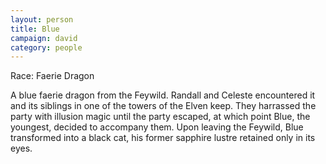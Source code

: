 ```yaml
---
layout: person
title: Blue
campaign: david
category: people
---
```


Race: Faerie Dragon

A blue faerie dragon from the Feywild. Randall and Celeste encountered it and its siblings in one of the towers of the Elven keep. They harrassed the party with illusion magic until the party escaped, at which point Blue, the youngest, decided to accompany them.
Upon leaving the Feywild, Blue transformed into a black cat, his former sapphire lustre retained only in its eyes.